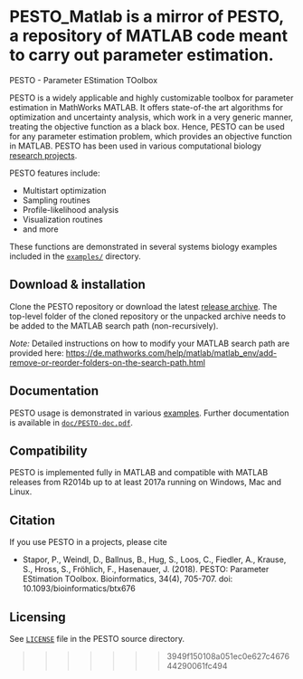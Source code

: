 # PESTO_Matlab is a mirror of PESTO, a repository of MATLAB code meant to carry out parameter estimation.

PESTO - Parameter EStimation TOolbox

PESTO is a widely applicable and highly customizable toolbox for parameter estimation in MathWorks MATLAB. It offers state-of-the art algorithms for optimization and uncertainty analysis, which work in a very generic manner, treating the objective function as a black box. Hence, PESTO can be used for any parameter estimation problem, which provides an objective function in MATLAB. PESTO has been used in various computational biology [research projects](https://github.com/ICB-DCM/PESTO/wiki#references).

PESTO features include:
* Multistart optimization
* Sampling routines
* Profile-likelihood analysis
* Visualization routines
* and more

These functions are demonstrated in several systems biology examples included in the [`examples/`](examples/) directory.

## Download & installation

Clone the PESTO repository or download the latest [release archive](https://github.com/ICB-DCM/PESTO/releases).
The top-level folder of the cloned repository or the unpacked archive needs to be added to the MATLAB search path (non-recursively).

*Note:* Detailed instructions on how to modify your MATLAB search path are provided here: https://de.mathworks.com/help/matlab/matlab_env/add-remove-or-reorder-folders-on-the-search-path.html

## Documentation

PESTO usage is demonstrated in various [examples](examples/). Further documentation is available in [```doc/PESTO-doc.pdf```](doc/PESTO-doc.pdf).

## Compatibility

PESTO is implemented fully in MATLAB and compatible with MATLAB releases from R2014b up to at least 2017a running on Windows, Mac and Linux.

## Citation
If you use PESTO in a projects, please cite
* Stapor, P., Weindl, D., Ballnus, B., Hug, S., Loos, C., Fiedler, A., Krause, S., Hross, S., Fröhlich, F., Hasenauer, J. (2018). PESTO: Parameter EStimation TOolbox. Bioinformatics, 34(4), 705-707. doi: 10.1093/bioinformatics/btx676

## Licensing

See [ ```LICENSE```](LICENSE) file in the PESTO source directory.
>>>>>>> 3949f150108a051ec0e627c467644290061fc494
